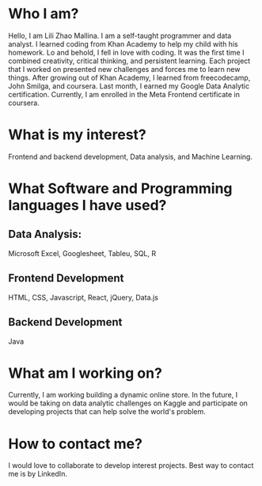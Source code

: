 # Who I am?

Hello, I am Lili Zhao Mallina.  I am a self-taught programmer and data analyst.  I learned coding from Khan Academy to help my child with his homework.  Lo and behold,
I fell in love with coding.  It was the first time I combined creativity, critical thinking, and persistent learning.  Each project that I worked on presented new
challenges and forces me to learn new things.  After growing out of Khan Academy, I learned from freecodecamp, John Smilga, and coursera.  Last month, I earned my Google
Data Analytic certification.  Currently, I am enrolled in the Meta Frontend certificate in coursera.

# What is my interest?
Frontend and backend development, Data analysis, and Machine Learning.

# What Software and Programming languages I have used?

## Data Analysis:

Microsoft Excel, Googlesheet, Tableu, SQL, R

## Frontend Development

HTML, CSS, Javascript, React, jQuery, Data.js

## Backend Development

Java

# What am I working on?
Currently, I am working building a dynamic online store.  In the future, I would be taking on data analytic challenges on Kaggle and participate on developing projects
that can help solve the world's problem.

# How to contact me?
I would love to collaborate to develop interest projects.  Best way to contact me is by LinkedIn.
